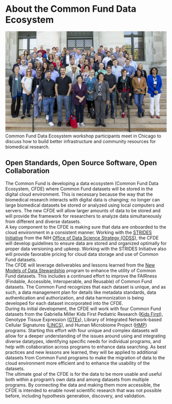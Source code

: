 # About the Common Fund Data Ecosystem  
![CFDE Workshop Participants](/images/sep-18-group.jpg)
Common Fund Data Ecosystem workshop participants meet in Chicago to discuss how to build better infrastructure and community resources for biomedical research.  
## Open Standards, Open Source Software, Open Collaboration  
The Common Fund is developing a data ecosystem (Common Fund Data Ecosystem, CFDE) where Common Fund datasets will be stored in the digital cloud environment. This is necessary because the way that the biomedical research interacts with digital data is changing; no longer can large biomedical datasets be stored or analyzed using local computers and servers. The new CFDE will allow larger amounts of data to be stored and will provide the framework for researchers to analyze data simultaneously from different and diverse datasets.  
A key component to the CFDE is making sure that data are onboarded to the cloud environment in a consistent manner. Working with the [STRIDES Initiative](https://datascience.nih.gov/strides) from the NIH [Office of Data Science Strategy (ODSS)](https://datascience.nih.gov/), the CFDE will develop guidelines to ensure data are stored and organized optimally for proper data versioning and upkeep. Working with the STRIDES Initiative also will provide favorable pricing for cloud data storage and use of Common Fund datasets.  
The CFDE will leverage deliverables and lessons learned from the [New Models of Data Stewardship](https://commonfund.nih.gov/data) program to enhance the utility of Common Fund datasets. This includes a continued effort to improve the FAIRness (Findable, Accessible, Interoperable, and Reusable) of Common Fund datasets. The Common Fund recognizes that each dataset is unique, and as such, a data management plan for details like metadata standards, data authentication and authorization, and data harmonization is being developed for each dataset incorporated into the CFDE.  
During its initial development, the CFDE will work with four Common Fund datasets from the Gabriella Miller Kids First Pediatric Research ([Kids First](https://commonfund.nih.gov/KidsFirst)), Genotype Tissue Expression ([GTEx](https://commonfund.nih.gov/GTEx)), Library of Integrated Network-based Cellular Signatures ([LINCS](https://commonfund.nih.gov/LINCS)), and Human Microbiome Project ([HMP](https://commonfund.nih.gov/hmp)) programs. Starting this effort with four unique and complex datasets will allow for a deeper understanding of the issues around using and integrating diverse datatypes, identifying specific needs for individual programs, and help with collaboration across programs to enhance data searching. As best practices and new lessons are learned, they will be applied to additional datasets from Common Fund programs to make the migration of data to the cloud environment more efficient and to enhance the usability of the datasets.  
The ultimate goal of the CFDE is for the data to be more usable and useful both within a program’s own data and among datasets from multiple programs. By connecting the data and making them more accessible, the CFDE is intended to enable novel scientific research that was not possible before, including hypothesis generation, discovery, and validation.